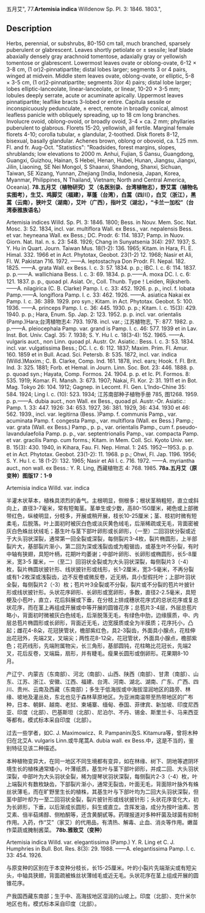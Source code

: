 五月艾",
77.**Artemisia indica** Willdenow Sp. Pl. 3: 1846. 1803.",

## Description
Herbs, perennial, or subshrubs, 80-150 cm tall, much branched, sparsely puberulent or glabrescent. Leaves shortly petiolate or ± sessile; leaf blade abaxially densely gray arachnoid tomentose, adaxially gray or yellowish tomentose or glabrescent. Lowermost leaves ovate or oblong-ovate, 6-12 × 3-8 cm, (1 or)2-pinnatipartite; distal lobes larger; segments 3 or 4 pairs, winged at midvein. Middle stem leaves ovate, oblong-ovate, or elliptic, 5-8 × 3-5 cm, (1 or)2-pinnatipartite; segments 3(or 4) pairs; distal lobe larger; lobes elliptic-lanceolate, linear-lanceolate, or linear, 10-20 × 3-5 mm; lobules deeply serrate, acute or acuminate apically. Uppermost leaves pinnatipartite; leaflike bracts 3-lobed or entire. Capitula sessile or inconspicuously pedunculate, ± erect, remote in broadly conical, almost leafless panicle with obliquely spreading, up to 18 cm long branches. Involucre ovoid, oblong-ovoid, or broadly ovoid, 3-4 × ca. 2 mm; phyllaries puberulent to glabrous. Florets 15-20, yellowish, all fertile. Marginal female florets 4-10; corolla tubular, ± glandular, 2-toothed. Disk florets 8-12, bisexual, basally glandular. Achenes brown, oblong or obovoid, ca. 1.25 mm. Fl. and fr. Aug-Oct.
  "Statistics": "Roadsides, forest margins, slopes, shrublands; low elevations to 2000 m. Anhui, Fujian, S Gansu, Guangdong, Guangxi, Guizhou, Hainan, S Hebei, Henan, Hubei, Hunan, Jiangsu, Jiangxi, Jilin, Liaoning, SE Nei Mongol, S Shaanxi, Shandong, Shanxi, Sichuan, Taiwan, SE Xizang, Yunnan, Zhejiang [India, Indonesia, Japan, Korea, Myanmar, Philippines, N Thailand, Vietnam; North and Central America, Oceania].
**78.五月艾（植物研究）艾（名医别录、台湾植物志），野艾蒿（植物名实图考），生艾、鸡脚艾（福建），草蓬（台湾），白蒿（四川），白艾（浙江），黑蒿（云南），狭叶艾（湖南），艾叶（广西），指叶艾（湖北），“卡兰一加松”（台湾泰雅族语名）**

Artemisia indices Willd. Sp. Pl. 3: 1846. 1800; Bess. in Nouv. Mem. Soc. Nat. Mosc. 3: 52. 1834, incl. var. multiflora Wall. ex Bess., var. nepalensis Bess. et var. heyneana Wall. ex Bess.; DC. Prodr. 6: 114. 1837; Pamp. in Nuov. Giorn. Nat. Ital. n. s. 23: 548. 1926; Chang in Sunyatsenia 3(4): 297. 1937; S. Y. Hu in Quart. Journ. Taiwan Mus. 18(1-2): 136. 1965; Kitam. in Hara, Fl. E. Himal. 332. 1966 et in Act. Phytotax, Geobot. 23(1-2) 12. 1968; Nasir et Ali, Fl. W. Pakistan 716. 1972. ——A. leptostachya Don Prodr. Fl. Nepal. 182. 1825. ——A. grata Wall. ex Bess. l. c. 3: 57. 1834. p. p.; IBC. l. c. 6: 114. 1837. p. p.——A. wallichiana Bess. l. c. 3: 69. 1834. p. p.——A. moxa DC. l. c. 6: 121. 1837. p. p., quoad pl. Asiat. Or., Coll. Thunb. Type！Leiden, Rijksherb. ——A. nilagirica (C. B. Clarke) Pamp. l. c. 33: 452. 1926. p. p., incl. f. lobata Pamp.——A. longiflora Pamp. l. c. 33: 462. 1926. ——A. asiatica Nakai ex Pamp. l. c. 36: 389. 1929. pro syn.; Kitam. in Act. Phytotax. Geobot. 5: 100. 1936. ——A. princeps Pamp. l. c. 36: 445. 1930. p. p.; Kitam. l. c. 15(3): 429. 1940. p. p.; Hara, Enum. Sp. Jap. 2: 123. 1952. p. p. incl. var. orientalis (Pamp.)Hara;台湾植物志4: 793. 1978. incl. var.; 江苏植物志, 下: 877. 1982. p. p.——A. pleiocephala Pamp. var. grand is Pamp. l. c. 46: 577. 1939 et in Lav. Inst. Bot. Univ. Cagl. 35: 7. 1938; S. Y. Hu l. c. 18(3-4): 152. 1965. ——A. vulgaris auct., non Linn. quoad pl. Austr. Or. Asiatic.: Bess. l. c. 3: 53. 1834. incl. var. vulgatissima Bess.; DC. l. c. 6: 112. 1837; Maxim. Prim. Fl. Amur. 160. 1859 et in Bull. Acad. Sci. Petersb. 8: 535. 1872, incl. var. indica (Willd.)Maxim.; C. B. Clarke, Comp. Ind. 161. 1878, incl. ears; Hook. f. Fl. Brit. Ind. 3: 325. 1881; Forb. et Hemal. in Journ. Linn. Soc. Bot. 23: 446. 1888. p. p. quoad syn.; Hayata, Comp. Formos. 24. 1904. p. p. et Ic. Pl. Formos. 8: 535. 1919; Komar. Fl. Mansh. 3: 673. 1907; Nakai, Fl. Kor. 2: 31. 1911 et in Bot. Mag. Tokyo 26: 104. 1912; Gagnep. in Lecomt. Fl. Gen. L’Indo-Chine 35: 584. 1924; Ling l. c. (10): 523. 1934; 江苏南部种子植物手册 785, 图1268. 1959. p. p.——A. dubia auct., non Wall. ex Bess., quoad pl. Austr.-Or. Asiatic.: Pamp. 1. 33: 447. 1926: 34: 653. 1927, 36: 381. 1929, 36: 434. 1930 et 46: 562. 1939., incl. var. legitirna (Bess. )Pamp. f. communis Pamp., var. acuminata Pamp. f. congesta Pamp., var. multiflora (Wall. ex Bess.) Pamp.; var. grata (Wall. ex Bess.) Pamp., p. p., var. orientalis Pamp., cum f. pseudo-lavandulaefolia Pamp. p. p., var. septentrionalis Pamp., var. compacta Pamp. et var. gracilis Pamp. cum forms.; Kitam. in Mem. Coll. Sci. Kyoto Univ. ser. B. 15(3): 430. 1940, in Kihara, Fau. Fl. Nep. Himal. 1: 245. 1952一1953. p. p. et in Act. Phytotax. Geobot. 23(1-2): 11. 1968. p p.; Ohwi, Fl. Jap. 1196. 1956; S. Y. Hu l. c. 18 (1-2): 132. 1965; Nasir et Ali l. c. 716. 1972. ——A. myriantha auct., non wall. ex Bess.: Y. R. Ling, 西藏植物志 4: 768. 1985.
**78a.五月艾（原变种）图版17：1-9**

Artemisia indica Willd. var. indica

半灌木状草本，植株具浓烈的香气。主根明显，侧根多；根状茎稍粗短，直立或斜向上，直径3-7毫米，常有短匍茎。茎单生或少数，高80-150厘米，褐色或上部微带红色，纵棱明显，分枝多，开展或稍开展，枝长10-25厘米；茎、枝初时微有短柔毛，后脱落。叶上面初时被灰白色或淡灰黄色绒毛，后渐稀疏或无毛，背面密被灰白色蛛丝状绒毛；基生叶与茎下部叶卵形或长卵形，（一至）二回羽状分裂或近于大头羽状深裂，通常第一回全裂或深裂，每侧裂片3-4枚，裂片椭圆形，上半部裂片大，基部裂片渐小，第二回为深或浅裂齿或为粗锯齿，或基生叶不分裂，有时中轴有狭翅，具短叶柄，花期叶均萎谢；中部叶卵形、长卵形或椭圆形，长5-8厘米，宽3-5 厘米，一（至二）回羽状全裂或为大头羽状深裂，每侧裂片3（-4）枚，裂片椭圆状披针形、线状披针形或线形，长1-2厘米，宽3-5毫米，不再分裂或有1-2枚深或浅裂齿，边不反卷或微反卷，近无柄，具小型假托叶；上部叶羽状全裂，每侧裂片2（-3）枚；苞片叶3全裂或不分裂，裂片或不分裂的苞片叶披针形或线状披针形。头状花序卵形、长卵形或宽卵形，多数，直径2-2.5毫米，具短梗及小苞叶，直立，花后斜展或下垂，在分枝上排成穗状花序式的总状花序或复总状花序，而在茎上再组成开展或中等开展的圆锥花序；总苞片3-4层，外层总苞片略小，背面初时微被灰白色绒毛，后渐脱落无毛，有绿色中肋，边缘膜质，中、内层总苞片椭圆形或长卵形，背面近无毛，边宽膜质或全为半膜质；花序托小，凸起；雌花4-8朵，花冠狭管状，檐部紫红色，具2-3裂齿，外面具小腺点，花柱伸出花冠外，先端2叉，叉端尖；两性花8-12朵，花冠管状，外面具小腺点，檐部紫色；花药线形，先端附属物尖，长三角形，基部圆钝，花柱略比花冠长，先端2叉，花后反卷，叉端扁，扇形，并有睫毛。瘦果长圆形或倒卵形。花果期8-10月。

产辽宁、内蒙古（东南部）、河北（南部）、山西、陕西（南部）、甘肃（南部）、山东、江苏、浙江、安徽、江西、福建、台湾、河南、湖北、湖南、广东、广西、四川、贵州、云南及西藏（东南部）；多生于低海拔或中海拔湿润地区的路旁、林缘、坡地及灌丛处，东北也见于森林草原地区。为亚洲南温带至热带地区的广布种，日本、朝鲜、越南、老挝、柬埔寨、缅甸、泰国、菲律宾、新加坡、印度尼西亚、印度（北部）、巴基斯坦（北部）、尼泊尔、不丹、锡金、斯里兰卡、马来西亚等都有。模式标本采自印度（北部）。

过去一些学者，如C. J. Maximowicz、R. Pampanini及S. Kitamura等，曾将木种归在北艾A. vulgaris Linn.或牛尾蒿A. dubia wall. ex Bess.中，这是不当的，鉴别特征见该二种描述。

本种植物变异大，在同一地区不同生境都有变异，如在林缘、树下、阴地等遮阴环境生长的植株通常矮小，叶薄纸质，基生叶与茎下部叶卵形，并成二回、大头羽状深裂，中部叶为大头羽状全裂，稀为提琴状羽状深裂，每侧裂片2-3（-4）枚，叶上端裂片有数枚缺齿，下部裂片渐小，通常无裂齿，叶面无毛，背面除叶脉外有蛛丝状薄毛，而在旷野里生长的植株，其基生叶与下部叶均为二回大头羽状深裂，但茎中部叶却为一至二回羽状全裂，裂片披针形或线状披针形；头状花序变化大，初为长卵形，下垂，以后渐成长圆形，斜生或直立。含挥发油，成分为按叶油素、苦艾素、倍半萜烯醇、侧柏酮等，还含黄酮甙等。药理报道对多种杆菌及球菌有抑制作用。入药，作“艾”（家艾）的代用品，有清热、解毒、止血、消炎等作用。嫩苗作菜蔬或腌制酱菜。
**78b.雅致艾（变种）**

Artemisia indica Willd. var. elegantissima (Pamp.) Y. R. Ling et C. J. Humphries in Bull. Bot. Res. 8(3): 29. 1988. ——A. elegantissima Pamp. l. c. 33: 454. 1926.

与原变种的区别在于本变种分枝长，长15-25厘米。叶的小裂片先端渐尖或有短尖头，中轴具狭翅，背面疏被蛛丝状薄绒毛或近无毛。头状花序在茎上组成开展的圆锥花序。

产我国西藏东南部；生于中、高海拔地区湿润的山坡上。印度（北部）、克什米尔地区也有。模式标本采自印度（北部）。
